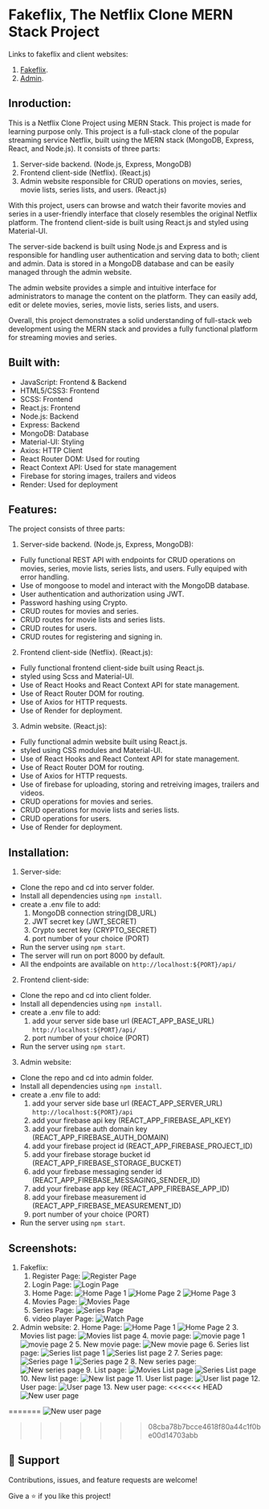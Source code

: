# Fakeflix, The Netflix Clone MERN Stack Project

Links to fakeflix and client websites:

1. [Fakeflix](https://streamflix-client.onrender.com).
2. [Admin](https://streamflix-admin.onrender.com).

## Inroduction:

This is a Netflix Clone Project using MERN Stack. This project is made for learning purpose only.
This project is a full-stack clone of the popular streaming service Netflix, built using the MERN stack (MongoDB, Express, React, and Node.js). It consists of three parts:

1. Server-side backend. (Node.js, Express, MongoDB)
2. Frontend client-side (Netflix). (React.js)
3. Admin website responsible for CRUD operations on movies, series, movie lists, series lists, and users. (React.js)

With this project, users can browse and watch their favorite movies and series in a user-friendly interface that closely resembles the original Netflix platform. The frontend client-side is built using React.js and styled using Material-UI.

The server-side backend is built using Node.js and Express and is responsible for handling user authentication and serving data to both; client and admin. Data is stored in a MongoDB database and can be easily managed through the admin website.

The admin website provides a simple and intuitive interface for administrators to manage the content on the platform. They can easily add, edit or delete movies, series, movie lists, series lists, and users.

Overall, this project demonstrates a solid understanding of full-stack web development using the MERN stack and provides a fully functional platform for streaming movies and series.

## Built with:
- JavaScript: Frontend & Backend
- HTML5/CSS3: Frontend
- SCSS: Frontend
- React.js: Frontend
- Node.js: Backend
- Express: Backend
- MongoDB: Database
- Material-UI: Styling
- Axios: HTTP Client
- React Router DOM: Used for routing
- React Context API: Used for state management
- Firebase for storing images, trailers and videos
- Render: Used for deployment

## Features:

The project consists of three parts:

1. Server-side backend. (Node.js, Express, MongoDB):

- Fully functional REST API with endpoints for CRUD operations on movies, series, movie lists, series lists, and users.
  Fully equiped with error handling.
- Use of mongoose to model and interact with the MongoDB database.
- User authentication and authorization using JWT.
- Password hashing using Crypto.
- CRUD routes for movies and series.
- CRUD routes for movie lists and series lists.
- CRUD routes for users.
- CRUD routes for registering and signing in.

2. Frontend client-side (Netflix). (React.js):

- Fully functional frontend client-side built using React.js.
- styled using Scss and Material-UI.
- Use of React Hooks and React Context API for state management.
- Use of React Router DOM for routing.
- Use of Axios for HTTP requests.
- Use of Render for deployment.

3. Admin website. (React.js):

- Fully functional admin website built using React.js.
- styled using CSS modules and Material-UI.
- Use of React Hooks and React Context API for state management.
- Use of React Router DOM for routing.
- Use of Axios for HTTP requests.
- Use of firebase for uploading, storing and retreiving images, trailers and videos.
- CRUD operations for movies and series.
- CRUD operations for movie lists and series lists.
- CRUD operations for users.
- Use of Render for deployment.

## Installation:

1. Server-side:
- Clone the repo and cd into server folder.
- Install all dependencies using `npm install`.
- create a .env file to add: 
    1. MongoDB connection string(DB_URL)
    2. JWT secret key (JWT_SECRET)
    3. Crypto secret key (CRYPTO_SECRET)
    4. port number of your choice (PORT)
- Run the server using `npm start`.
- The server will run on port 8000 by default.
- All the endpoints are available on `http://localhost:${PORT}/api/`

2. Frontend client-side:
- Clone the repo and cd into client folder.
- Install all dependencies using `npm install`.
- create a .env file to add: 
    1. add your server side base url (REACT_APP_BASE_URL) `http://localhost:${PORT}/api/`
    2. port number of your choice (PORT)
- Run the server using `npm start`.

3. Admin website:
- Clone the repo and cd into admin folder.
- Install all dependencies using `npm install`.
- create a .env file to add: 
    1. add your server side base url (REACT_APP_SERVER_URL) `http://localhost:${PORT}/api`
    3. add your firebase api key (REACT_APP_FIREBASE_API_KEY)
    4. add your firebase auth domain key (REACT_APP_FIREBASE_AUTH_DOMAIN)
    5. add your firebase project id (REACT_APP_FIREBASE_PROJECT_ID)
    6. add your firebase storage bucket id (REACT_APP_FIREBASE_STORAGE_BUCKET)
    7. add your firebase messaging sender id (REACT_APP_FIREBASE_MESSAGING_SENDER_ID)
    8. add your firebase app key (REACT_APP_FIREBASE_APP_ID)
    9. add your firebase measurement id (REACT_APP_FIREBASE_MEASUREMENT_ID)
    10. port number of your choice (PORT)
- Run the server using `npm start`.

## Screenshots:
1. Fakeflix:
    1. Register Page:
    ![Register Page](/client/assets/register.png)
    2. Login Page:
    ![Login Page](/client/assets/login.png)
    3. Home Page:
    ![Home Page 1](/client/assets/Home.png)
    ![Home Page 2](/client/assets/Home_2.png)
    ![Home Page 3](/client/assets/Home_3.png)
    4. Movies Page:
    ![Movies Page](/client/assets/Movies.png)
    5. Series Page:
    ![Series Page](/client/assets/Series.png)
    6. video player Page:
    ![Watch Page](/client/assets/video.png)
2. Admin website:
    2. Home Page:
    ![Home Page 1](/admin/assets/Homepage_1.png)
    ![Home Page 2](/admin/assets/Homepage_2.png)
    3. Movies list page:
    ![Movies list page](/admin/assets/Movies_list.png)
    4. movie page:
    ![movie page 1](/admin/assets/Movie_1.png)
    ![movie page 2](/admin/assets/Movie_2.png)
    5. New movie page:
    ![New movie page](/admin/assets/Add_movie.png)
    6. Series list page:
    ![Series list page 1](/admin/assets/Series_list_1.png)
    ![Series list page 2](/admin/assets/Series_list_2.png)
    7. Series page:
    ![Series page 1](/admin/assets/Series_1.png)
    ![Series page 2](/admin/assets/Series_2.png)
    8. New series page:
    ![New series page](/admin/assets/Add_movie.png)
    9. List page:
    ![Movies List page](/admin/assets/List_of_movies.png)
    ![Series List page](/admin/assets/List_of_series.png)
    10. New list page:
    ![New list page](/admin/assets/New_list.png)
    11. User list page:
    ![User list page](/admin/assets/user_list.png)
    12. User page:
    ![User page](/admin/assets/user.png)
    13. New user page:
<<<<<<< HEAD
    ![New user page](/admin/assets/new_user.png)
    
=======
    ![New user page](/admin/assets/New_user.png)






>>>>>>> 08cba78b7bcce4618f80a44c1f0be00d14703abb
## 🤝 Support

Contributions, issues, and feature requests are welcome!

Give a ⭐️ if you like this project!

